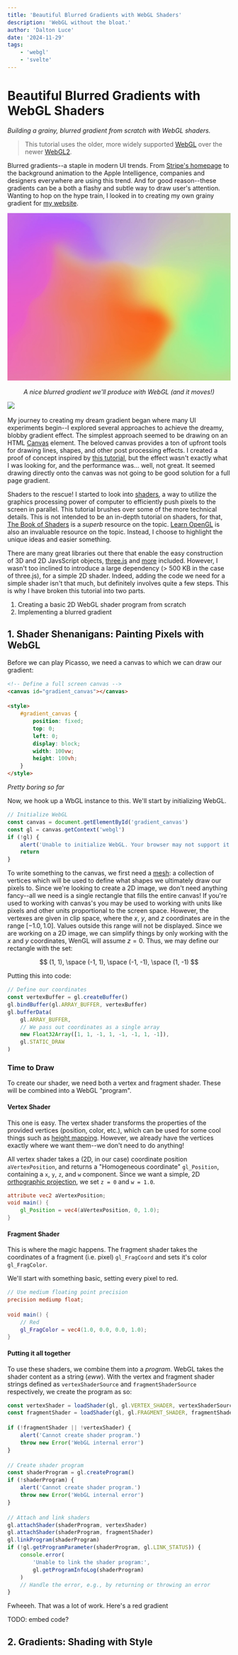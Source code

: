 ```yaml
---
title: 'Beautiful Blurred Gradients with WebGL Shaders'
description: 'WebGL without the bloat.'
author: 'Dalton Luce'
date: '2024-11-29'
tags:
    - 'webgl'
    - 'svelte'
---
```


# Beautiful Blurred Gradients with WebGL Shaders

_Building a grainy, blurred gradient from scratch with WebGL shaders._

> This tutorial uses the older, more widely supported [WebGL](https://caniuse.com/webgl) over the newer [WebGL2](https://caniuse.com/webgl2).

Blurred gradients--a staple in modern UI trends. From [Stripe's homepage](https://web.archive.org/web/20241101005257/https://stripe.com/en-fi) to the background animation to the Apple Intelligence, companies and designers everywhere are using this trend. And for good reason--these gradients can be a both a flashy and subtle way to draw user's attention. Wanting to hop on the hype train, I looked in to creating my own grainy gradient for [my website](https://www.daltonluce.com/).

![A Blurred Gradient](/articles/gradient/gradient.png)

_<p style="text-align: center;">A nice blurred gradient we'll produce with WebGL (and it moves!)</p>_

<img src="/articles/gradient/test.svg" class="svg-filter"/>

My journey to creating my dream gradient began where many UI experiments begin--I explored several approaches to achieve the dreamy, blobby gradient effect. The simplest approach seemed to be drawing on an HTML [Canvas](https://www.w3schools.com/html/html5_canvas.asp) element. The beloved canvas provides a ton of upfront tools for drawing lines, shapes, and other post processing effects. I created a proof of concept inspired by [this tutorial](https://www.youtube.com/watch?v=D6EiRSRhsbQ), but the effect wasn't exactly what I was looking for, and the performance was... well, not great. It seemed drawing directly onto the canvas was not going to be good solution for a full page gradient.

Shaders to the rescue! I started to look into [shaders](https://www.shadertoy.com/), a way to utilize the graphics processing power of computer to efficiently push pixels to the screen in parallel. This tutorial brushes over some of the more technical details. This is not intended to be an in-depth tutorial on shaders, for that, [The Book of Shaders](https://thebookofshaders.com/) is a _superb_ resource on the topic. [Learn OpenGL](https://learnopengl.com/) is also an invaluable resource on the topic. Instead, I choose to highlight the unique ideas and easier something.

There are many great libraries out there that enable the easy construction of 3D and 2D JavsScript objects, [three.js](https://threejs.org/) and [more](https://gist.github.com/dmnsgn/76878ba6903cf15789b712464875cfdc) included. However, I wasn't too inclined to introduce a large dependency (> 500 KB in the case of three.js), for a simple 2D shader. Indeed, adding the code we need for a simple shader isn't that much, but definitely involves quite a few steps. This is why I have broken this tutorial into two parts.

1. Creating a basic 2D WebGL shader program from scratch
2. Implementing a blurred gradient

## 1. Shader Shenanigans: Painting Pixels with WebGL

Before we can play Picasso, we need a canvas to which we can draw our gradient:

```html
<!-- Define a full screen canvas -->
<canvas id="gradient_canvas"></canvas>

<style>
    #gradient_canvas {
        position: fixed;
        top: 0;
        left: 0;
        display: block;
        width: 100vw;
        height: 100vh;
    }
</style>
```

<!-- ![](phoyo!) -->

_Pretty boring so far_

Now, we hook up a WbGL instance to this. We'll start by initializing WebGL.

```ts
// Initialize WebGL
const canvas = document.getElementById('gradient_canvas')
const gl = canvas.getContext('webgl')
if (!gl) {
    alert('Unable to initialize WebGL. Your browser may not support it.')
    return
}
```

To write something to the canvas, we first need a [mesh](https://bcalabs.org/subject/polygon-meshes-in-computer-graphics): a collection of vertices which will be used to define what shapes we ultimately draw our pixels to. Since we're looking to create a 2D image, we don't need anything fancy--all we need is a single rectangle that fills the entire canvas! If you're used to working with canvas's you may be used to working with units like pixels and other units proportional to the screen space. However, the vertexes are given in clip space, where the $x$, $y$, and $z$ coordinates are in the range $[-1.0, 1.0]$. Values outside this range will not be displayed. Since we are working on a 2D image, we can simplify things by only working with the $x$ and $y$ coordinates, WenGL will assume $z = 0$. Thus, we may define our rectangle with the set:

$$
(1, 1), \space (-1, 1), \space (-1, -1), \space (1, -1)
$$

Putting this into code:

```ts
// Define our coordinates
const vertexBuffer = gl.createBuffer()
gl.bindBuffer(gl.ARRAY_BUFFER, vertexBuffer)
gl.bufferData(
    gl.ARRAY_BUFFER,
    // We pass out coordinates as a single array
    new Float32Array([1, 1, -1, 1, -1, -1, 1, -1]),
    gl.STATIC_DRAW
)
```

### Time to Draw

To create our shader, we need both a vertex and fragment shader. These will be combined into a WebGL "program".

#### Vertex Shader

This one is easy. The vertex shader transforms the properties of the provided vertices (position, color, etc.), which can be used for some cool things such as [height mapping](https://padrend.github.io/Tutorials/heightmap_shader). However, we already have the vertices exactly where we want them--we don't need to do anything!

All vertex shader takes a (2D, in our case) coordinate position `aVertexPosition`, and returns a "Homogeneous coordinate" `gl_Position`, containing a `x`, `y`, `z`, and `w` component. Since we want a simple, 2D [orthographic projection](https://en.wikipedia.org/wiki/Orthographic_projection), we set `z = 0` and `w = 1.0`.

```glsl
attribute vec2 aVertexPosition;
void main() {
    gl_Position = vec4(aVertexPosition, 0, 1.0);
}
```

#### Fragment Shader

This is where the magic happens. The fragment shader takes the coordinates of a fragment (i.e. pixel) `gl_FragCoord` and sets it's color `gl_FragColor`.

We'll start with something basic, setting every pixel to red.

```glsl
// Use medium floating point precision
precision mediump float;

void main() {
    // Red
    gl_FragColor = vec4(1.0, 0.0, 0.0, 1.0);
}
```

#### Putting it all together

To use these shaders, we combine them into a _program_. WebGL takes the shader content as a string (_eww_). With the vertex and fragment shader strings defined as `vertexShaderSource` and `fragmentShaderSource` respectively, we create the program as so:

```ts
const vertexShader = loadShader(gl, gl.VERTEX_SHADER, vertexShaderSource)
const fragmentShader = loadShader(gl, gl.FRAGMENT_SHADER, fragmentShaderSource)

if (!fragmentShader || !vertexShader) {
    alert('Cannot create shader program.')
    throw new Error('WebGL internal error')
}

// Create shader program
const shaderProgram = gl.createProgram()
if (!shaderProgram) {
    alert('Cannot create shader program.')
    throw new Error('WebGL internal error')
}

// Attach and link shaders
gl.attachShader(shaderProgram, vertexShader)
gl.attachShader(shaderProgram, fragmentShader)
gl.linkProgram(shaderProgram)
if (!gl.getProgramParameter(shaderProgram, gl.LINK_STATUS)) {
    console.error(
        'Unable to link the shader program:',
        gl.getProgramInfoLog(shaderProgram)
    )
    // Handle the error, e.g., by returning or throwing an error
}
```

Fwheeeh. That was a lot of work. Here's a red gradient

TODO: embed code?

## 2. Gradients: Shading with Style
